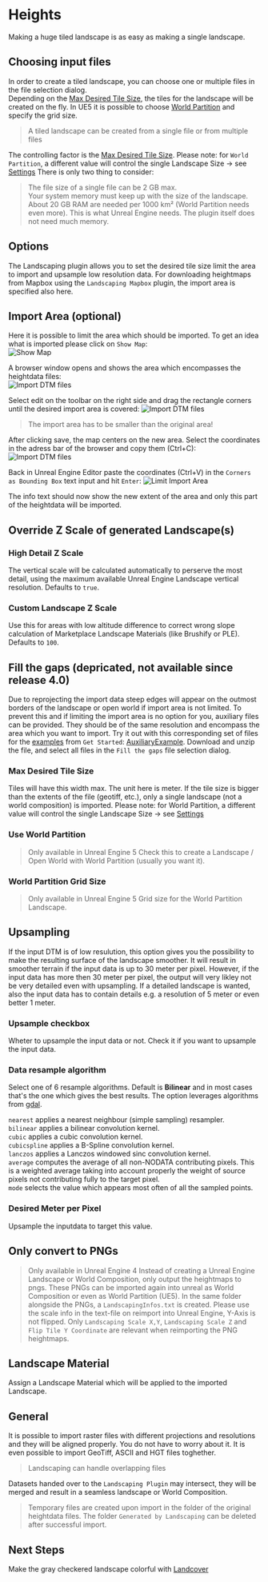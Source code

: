 # Heights

Making a huge tiled landscape is as easy as making a single landscape.

## Choosing input files

In order to create a tiled landscape, you can choose one or multiple files in the file selection dialog.  
Depending on the [Max Desired Tile Size](#max-desired-tile-size), the tiles for the landscape will be created on the fly. In UE5 it is possible to choose [World Partition](#world-partition) and specify the grid size.  
> A tiled landscape can be created from a single file or from multiple files

The controlling factor is the [Max Desired Tile Size](#max-desired-tile-size). Please note: for `World Partition`, a different value will control the single Landscape Size -> see [Settings](settings.md?id=world-partition-max-landscape-size)
There is only two thing to consider:
> The file size of a single file can be 2 GB max.  
> Your system memory must keep up with the size of the landscape. About 20 GB RAM are needed per 1000 km² (World Partition needs even more). This is what Unreal Engine needs. The plugin itself does not need much memory.

## Options

The Landscaping plugin allows you to set the desired tile size limit the area to import and upsample low resolution data. For downloading heightmaps from Mapbox using the `Landscaping Mapbox` plugin, the import area is specified also here.

## Import Area (optional)

Here it is possible to limit the area which should be imported. To get an idea what is imported please click on `Show Map`:  
![Show Map](_media/ue4_landscaping_dtm_huge.jpg)

A browser window opens and shows the area which encompasses the heightdata files:  
![Import DTM files](_media/ue4_landscaping_dtm_map.jpg)

Select edit on the toolbar on the right side and drag the rectangle corners until the desired import area is covered:
![Import DTM files](_media/ue4_landscaping_dtm_map2.jpg)

> The import area has to be smaller than the original area!

After clicking save, the map centers on the new area. Select the coordinates in the adress bar of the browser and copy them (Ctrl+C):
![Import DTM files](_media/ue4_landscaping_dtm_map3.jpg)

Back in Unreal Engine Editor paste the coordinates (Ctrl+V) in the `Corners as Bounding Box` text input and hit `Enter`:
![Limit Import Area](_media/ue4_landscaping_dtm_limit_area.jpg)

The info text should now show the new extent of the area and only this part of the heightdata will be imported.

## Override Z Scale of generated Landscape(s)

### High Detail Z Scale

The vertical scale will be calculated automatically to perserve the most detail, using the maximum available Unreal Engine Landscape vertical resolution. Defaults to `true`.

### Custom Landscape Z Scale

Use this for areas with low altitude difference to correct wrong slope calculation of Marketplace Landscape Materials (like Brushify or PLE). Defaults to `100`.

## Fill the gaps (depricated, not available since release 4.0)

Due to reprojecting the import data steep edges will appear on the outmost borders of the landscape or open world if import area is not limited. To prevent this and if limiting the import area is no option for you, auxiliary files can be provided. They should be of the same resolution and encompass the area which you want to import.
Try it out with this corresponding set of files for the [examples](get-started.md?id=import-heightmap) from `Get Started`: [AuxiliaryExample](https://cloud.ludicdrive.com/s/Mfx0NyUsZE2PKXQ/download). Download and unzip the file, and select all files in the `Fill the gaps` file selection dialog.

### Max Desired Tile Size

Tiles will have this width max. The unit here is meter. If the tile size is bigger than the extents of the file (geotiff, etc.), only a single landscape (not a world composition) is imported. Please note: for World Partition, a different value will control the single Landscape Size -> see [Settings](settings.md?id=world-partition-max-landscape-size)

### Use World Partition

> Only available in Unreal Engine 5
Check this to create a Landscape / Open World with World Partition (usually you want it).

### World Partition Grid Size

> Only available in Unreal Engine 5
Grid size for the World Partition Landscape.

## Upsampling

If the input DTM is of low resulution, this option gives you the possibility to make the resulting surface of the landscape smoother. It will result in smoother terrain if the input data is up to 30 meter per pixel. However, if the input data has more then 30 meter per pixel, the output will very likley not be very detailed even with upsampling. If a detailed landscape is wanted, also the input data has to contain details e.g. a resolution of 5 meter or even better 1 meter.

### Upsample checkbox

Wheter to upsample the input data or not. Check it if you want to upsample the input data.

### Data resample algorithm

Select one of 6 resample algorithms. Default is __Bilinear__ and in most cases that's the one which gives the best results. The option leverages algorithms from [gdal](https://gdal.org/programs/gdal_translate.html).

`nearest` applies a nearest neighbour (simple sampling) resampler.  
`bilinear` applies a bilinear convolution kernel.  
`cubic` applies a cubic convolution kernel.  
`cubicspline` applies a B-Spline convolution kernel.  
`lanczos` applies a Lanczos windowed sinc convolution kernel.  
`average` computes the average of all non-NODATA contributing pixels. This is a weighted average taking into account properly the weight of source pixels not contributing fully to the target pixel.  
`mode` selects the value which appears most often of all the sampled points.

### Desired Meter per Pixel

Upsample the inputdata to target this value.

## Only convert to PNGs

> Only available in Unreal Engine 4
Instead of creating a Unreal Engine Landscape or World Composition, only output the heightmaps to pngs. These PNGs can be imported again into unreal as World Composition or even as World Partition (UE5). In the same folder alongside the PNGs, a `LandscapingInfos.txt` is created. Please use the scale info in the text-file on reimport into Unreal Engine, Y-Axis is not flipped. Only `Landscaping Scale X,Y`, `Landscaping Scale Z` and `Flip Tile Y Coordinate` are relevant when reimporting the PNG heightmaps.

## Landscape Material

Assign a Landscape Material which will be applied to the imported Landscape.

## General

It is possible to import raster files with different projections and resolutions and they will be aligned properly. You do not have to worry about it. It is even possible to import GeoTiff, ASCII and HGT files toghether.  

> Landscaping can handle overlapping files

Datasets handed over to the `Landscaping Plugin` may intersect, they will be merged and result in a seamless landscape or World Composition.

> Temporary files are created upon import in the folder of the original heightdata files. The folder `Generated by Landscaping` can be deleted after successful import.

## Next Steps

Make the gray checkered landscape colorful with [Landcover](landcover.md?id=landcover)
